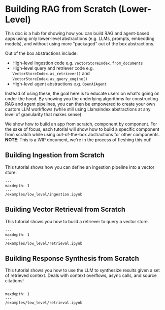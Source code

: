 # Building RAG from Scratch (Lower-Level)

This doc is a hub for showing how you can build RAG and agent-based apps using only lower-level abstractions (e.g. LLMs, prompts, embedding models), and without using more "packaged" out of the box abstractions.

Out of the box abstractions include:
- High-level ingestion code e.g. `VectorStoreIndex.from_documents`
- High-level query and retriever code e.g. `VectorStoreIndex.as_retriever()` and `VectorStoreIndex.as_query_engine()`
- High-level agent abstractions e.g. `OpenAIAgent`

Instead of using these, the goal here is to educate users on what's going on under the hood. By showing you the underlying algorithms for constructing RAG and agent pipelines, you can then be empowered to create your own custom LLM workflows (while still using LlamaIndex abstractions at any level of granularity that makes sense). 

We show how to build an app from scratch, component by component. For the sake of focus, each tutorial will show how to build a specific component from scratch while using out-of-the-box abstractions for other components. **NOTE**: This is a WIP document, we're in the process of fleshing this out! 

## Building Ingestion from Scratch
This tutorial shows how you can define an ingestion pipeline into a vector store.
```{toctree}
---
maxdepth: 1
---
/examples/low_level/ingestion.ipynb
```

## Building Vector Retrieval from Scratch
This tutorial shows you how to build a retriever to query a vector store.

```{toctree}
---
maxdepth: 1
---
/examples/low_level/retrieval.ipynb
```


## Building Response Synthesis from Scratch
This tutorial shows you how to use the LLM to synthesize results given a set of retrieved context. Deals with context overflows, async calls, and source citations!
```{toctree}
---
maxdepth: 1
---
/examples/low_level/retrieval.ipynb
```


